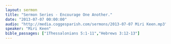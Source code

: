 ```yaml
---
layout: sermon
title: "Sermon Series - Encourage One Another."
date: "2013-07-07 00:00:00"
audio: "http://media.coggesparish.com/sermons/2013-07-07 Miri Keen.mp3"
speaker: "Miri Keen"
bible_passages: ["1Thessalonians 5:1-11","Hebrews 3:12-13"]
---
```

